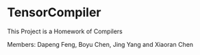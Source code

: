 # TensorCompiler

This Project is a Homework of Compilers

Members: Dapeng Feng, Boyu Chen, Jing Yang and Xiaoran Chen
